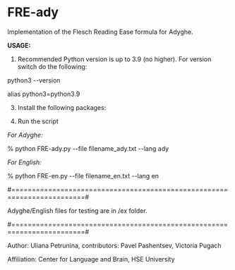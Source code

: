 # FRE-ady
Implementation of the Flesch Reading Ease formula for Adyghe.

**USAGE:**
1) Recommended Python version is up to 3.9 (no higher).
For version switch do the following:

python3 --version

alias python3=python3.9

3) Install the following packages:



4) Run the script
   
_For Adyghe:_

% python FRE-ady.py --file filename_ady.txt --lang ady  

_For English:_

% python FRE-en.py --file filename_en.txt --lang en

#========================================================================#

Adyghe/English files for testing are in /ex folder.

#========================================================================#

Author: Uliana Petrunina, contributors: Pavel Pashentsev, Victoria Pugach

Affiliation: Center for Language and Brain, HSE University
